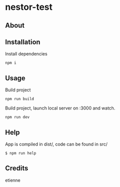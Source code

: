 # nestor-test

## About



## Installation

Install dependencies
```
npm i
```

## Usage

Build project

```
npm run build
```

Build project, launch local server on :3000 and watch.

```
npm run dev
```

## Help

App is compiled in dist/, code can be found in src/

```shell script
$ npm run help
```

## Credits

etienne
